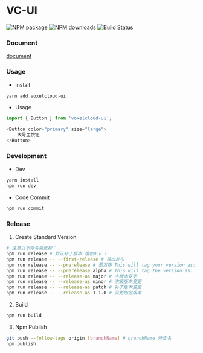 VC-UI
========

[![NPM package][npm]][npm-url]
[![NPM downloads][npm-downloads-image]][npm-url]
[![Build Status][build-status]][build-status-url]

### Document

[document](https://harrychen0506.github.io/vc-ui/)

### Usage

* Install

``` bash
yarn add voxelcloud-ui
```

* Usage

``` javascript
import { Button } from 'voxelcloud-ui';

<Button color="primary" size="large">
    大号主按钮
</Button>
```

### Development

* Dev

``` bash
yarn install
npm run dev
```

* Code Commit

``` bash
npm run commit
```

### Release

1.  Create Standard Version

``` bash
# 注意以下命令需选择：
npm run release # 默认补丁版本 增加0.0.1
npm run release -- --first-release # 首次发布
npm run release -- --prerelease # 预发布 This will tag your version as: 1.0.1-0
npm run release -- --prerelease alpha # This will tag the version as: 1.0.1-alpha.0
npm run release -- --release-as major # 主版本变更
npm run release -- --release-as minor # 次级版本变更
npm run release -- --release-as patch # 补丁版本变更
npm run release -- --release-as 1.1.0 # 变更指定版本
```

2. Build

``` bash
npm run build
```

3. Npm Publish

``` bash
git push --follow-tags origin [branchName] # branchName 分支名
npm publish 
```

[npm]: https://img.shields.io/npm/v/voxelcloud-ui.svg
[npm-url]: https://www.npmjs.com/package/voxelcloud-ui
[npm-downloads-image]: http://img.shields.io/npm/dm/voxelcloud-ui.svg?style=flat
[build-status]: https://www.travis-ci.org/HarryChen0506/vc-ui.svg?branch=develop
[build-status-url]: https://www.travis-ci.org/HarryChen0506/vc-ui
